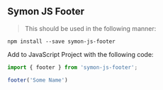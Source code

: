 ## Symon JS Footer

> This should be used in the following manner:

```
npm install --save symon-js-footer
```

Add to JavaScript Project with the following code:

```javascript
import { footer } from 'symon-js-footer';

footer('Some Name')
```